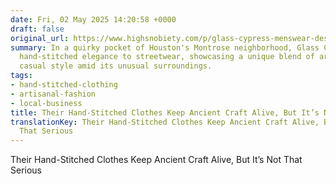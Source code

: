 ```yaml
---
date: Fri, 02 May 2025 14:20:58 +0000
draft: false
original_url: https://www.highsnobiety.com/p/glass-cypress-menswear-designer-profile/
summary: In a quirky pocket of Houston's Montrose neighborhood, Glass Cypress brings
  hand-stitched elegance to streetwear, showcasing a unique blend of artistry and
  casual style amid its unusual surroundings.
tags:
- hand-stitched-clothing
- artisanal-fashion
- local-business
title: Their Hand-Stitched Clothes Keep Ancient Craft Alive, But It’s Not That Serious
translationKey: Their Hand-Stitched Clothes Keep Ancient Craft Alive, But It’s Not
  That Serious
---
```


Their Hand-Stitched Clothes Keep Ancient Craft Alive, But It’s Not That Serious